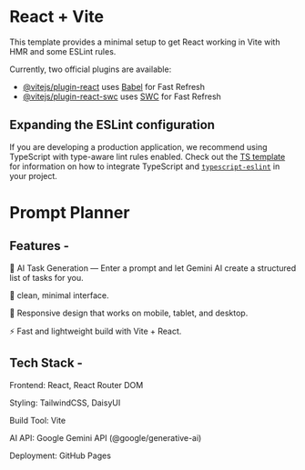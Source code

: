 # React + Vite

This template provides a minimal setup to get React working in Vite with HMR and some ESLint rules.

Currently, two official plugins are available:

- [@vitejs/plugin-react](https://github.com/vitejs/vite-plugin-react/blob/main/packages/plugin-react) uses [Babel](https://babeljs.io/) for Fast Refresh
- [@vitejs/plugin-react-swc](https://github.com/vitejs/vite-plugin-react/blob/main/packages/plugin-react-swc) uses [SWC](https://swc.rs/) for Fast Refresh

## Expanding the ESLint configuration

If you are developing a production application, we recommend using TypeScript with type-aware lint rules enabled. Check out the [TS template](https://github.com/vitejs/vite/tree/main/packages/create-vite/template-react-ts) for information on how to integrate TypeScript and [`typescript-eslint`](https://typescript-eslint.io) in your project.




# Prompt Planner

## Features -

🧠 AI Task Generation — Enter a prompt and let Gemini AI create a structured list of tasks for you.

🎨  clean, minimal interface.

📱 Responsive design that works on mobile, tablet, and desktop.

⚡ Fast and lightweight build with Vite + React.

## Tech Stack - 

Frontend: React, React Router DOM

Styling: TailwindCSS, DaisyUI

Build Tool: Vite

AI API: Google Gemini API (@google/generative-ai)

Deployment: GitHub Pages






       
